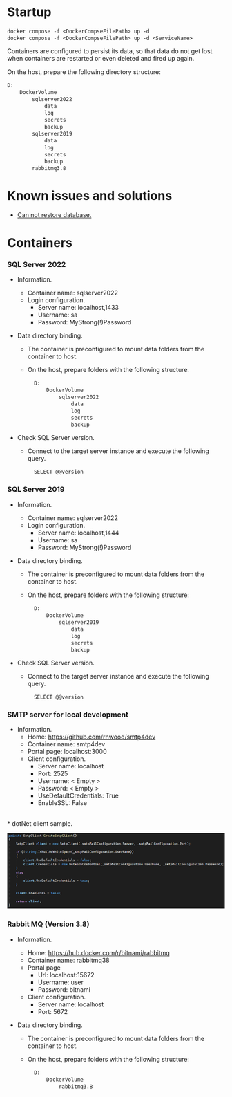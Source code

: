 # Startup

```
docker compose -f <DockerCompseFilePath> up -d
docker compose -f <DockerCompseFilePath> up -d <ServiceName>
```

Containers are configured to persist its data, so that data do not get lost when containers are restarted or even deleted and fired up again.

On the host, prepare the following directory structure:

    D:
        DockerVolume
            sqlserver2022
                data
                log
                secrets
                backup
            sqlserver2019
                data
                log
                secrets
                backup
            rabbitmq3.8

# Known issues and solutions

* [Can not restore database.](doc/restore_database.md)

# Containers

### SQL Server 2022

* Information.
    * Container name: sqlserver2022
    * Login configuration.
        * Server name: localhost,1433
        * Username: sa
        * Password: MyStrong(!)Password

* Data directory binding.
    * The container is preconfigured to mount data folders from the container to host.
    * On the host, prepare folders with the following structure.

            D:
                DockerVolume
                    sqlserver2022
                        data
                        log
                        secrets
                        backup


* Check SQL Server version.
    * Connect to the target server instance and execute the following query.
            
            SELECT @@version


### SQL Server 2019

* Information.
    * Container name: sqlserver2022
    * Login configuration.
        * Server name: localhost,1444
        * Username: sa
        * Password: MyStrong(!)Password

* Data directory binding.
    * The container is preconfigured to mount data folders from the container to host.
    * On the host, prepare folders with the following structure:

            D:
                DockerVolume
                    sqlserver2019
                        data
                        log
                        secrets
                        backup


* Check SQL Server version.
    * Connect to the target server instance and execute the following query.
            
            SELECT @@version

### SMTP server for local development

* Information.
    * Home: https://github.com/rnwood/smtp4dev
    * Container name: smtp4dev
    * Portal page: localhost:3000
    * Client configuration.
        * Server name: localhost
        * Port: 2525
        * Username: < Empty >
        * Password: < Empty >
        * UseDefaultCredentials: True
        * EnableSSL: False
<br/>
* dotNet client sample.

![SMTP-dotNet-client](/doc/smtp4dev_dotNet_client.png)

### Rabbit MQ (Version 3.8)

* Information.
    * Home: https://hub.docker.com/r/bitnami/rabbitmq
    * Container name: rabbitmq38
    * Portal page
        * Url: localhost:15672
        * Username: user
        * Password: bitnami
    * Client configuration.
        * Server name: localhost
        * Port: 5672
        
* Data directory binding.
    * The container is preconfigured to mount data folders from the container to host.
    * On the host, prepare folders with the following structure:

            D:
                DockerVolume
                    rabbitmq3.8
